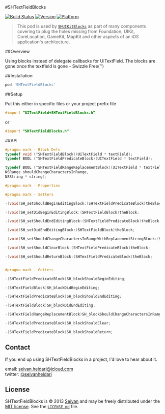 #SHTextFieldBlocks

[![Build Status](https://travis-ci.org/seivan/SHTextFieldBlocks.png?branch=master)](https://travis-ci.org/seivan/SHTextFieldBlocks)
[![Version](http://cocoapod-badges.herokuapp.com/v/SHTextFieldBlocks/badge.png)](http://cocoadocs.org/docsets/SHTextFieldBlocks)
[![Platform](http://cocoapod-badges.herokuapp.com/p/SHTextFieldBlocks/badge.png)](http://cocoadocs.org/docsets/SHTextFieldBlocks)

> This pod is used by [`SHUIKitBlocks`](https://github.com/seivan/SHUIKitBlocks) as part of many components covering to plug the holes missing from Foundation, UIKit, CoreLocation, GameKit, MapKit and other aspects of an iOS application's architecture.

##Overview

Using blocks instead of delegate callbacks for UITextField. The blocks are gone once the textfield is gone - Swizzle Free(™)

##Installation

```ruby
pod 'SHTextFieldBlocks'
```


##Setup

Put this either in specific files or your project prefix file
```objective-c
#import "UITextField+SHTextFieldBlocks.h"
```
or
```objective-c
#import "SHTextFieldBlocks.h"
```

##API

```objective-c
#pragma mark - Block Defs
typedef void (^SHTextFieldBlock)(UITextField * textField);
typedef BOOL (^SHTextFieldPredicateBlock)(UITextField * textField);

typedef BOOL (^SHTextFieldRangeReplacementBlock)(UITextField * textField,
NSRange shouldChangeCharactersInRange,
NSString * string);

#pragma mark - Properties

#pragma mark - Setters

-(void)SH_setShouldBeginEditingBlock:(SHTextFieldPredicateBlock)theBlock;

-(void)SH_setDidBeginEditingBlock:(SHTextFieldBlock)theBlock;

-(void)SH_setShouldEndEditingBlock:(SHTextFieldPredicateBlock)theBlock;

-(void)SH_setDidEndEditingBlock:(SHTextFieldBlock)theBlock;

-(void)SH_setShouldChangeCharactersInRangeWithReplacementStringBlock:(SHTextFieldRangeReplacementBlock)theBlock;

-(void)SH_setShouldClearBlock:(SHTextFieldPredicateBlock)theBlock;

-(void)SH_setShouldReturnBlock:(SHTextFieldPredicateBlock)theBlock;


#pragma mark - Getters

-(SHTextFieldPredicateBlock)SH_blockShouldBeginEditing;

-(SHTextFieldBlock)SH_blockDidBeginEditing;

-(SHTextFieldPredicateBlock)SH_blockShouldEndEditing;

-(SHTextFieldBlock)SH_blockDidEndEditing;

-(SHTextFieldRangeReplacementBlock)SH_blockShouldChangeCharactersInRangeWithReplacementString;

-(SHTextFieldPredicateBlock)SH_blockShouldClear;

-(SHTextFieldPredicateBlock)SH_blockShouldReturn;


```


Contact
-------

If you end up using SHTextFieldBlocks in a project, I'd love to hear about it.

email: [seivan.heidari@icloud.com](mailto:seivan.heidari@icloud.com)  
twitter: [@seivanheidari](https://twitter.com/seivanheidari)

## License

SHTextFieldBlocks is © 2013 [Seivan](http://www.github.com/seivan) and may be freely
distributed under the [MIT license](http://opensource.org/licenses/MIT).
See the [`LICENSE.md`](https://github.com/seivan/SHTextFieldBlocks/blob/master/LICENSE.md) file.
